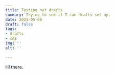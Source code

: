 ```yaml
---
title: Testing out drafts
summary: Trying to see if I can drafts set up.
date: 2021-05-08
draft: false
tags:
- drafts
- cms
img: ''
alt: ''

---
```

Hi there.